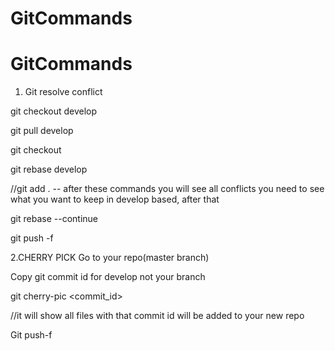 # GitCommands
# GitCommands

 1. Git resolve conflict
 
  git checkout develop
  
  git pull develop
  
  git checkout <your branch name>
  
  git rebase develop
  
  //git add .
  -- after these commands you will see all conflicts you need to see what you want to keep in develop based, 
  after that 
  
  git rebase --continue
  
  git push -f
  
  2.CHERRY PICK
  Go to your repo(master branch)
  
  Copy git commit id for develop not your branch
  
  git  cherry-pic <commit_id>
  
  //it will show all files with that commit id will be  added to your new repo
  
  Git push-f
